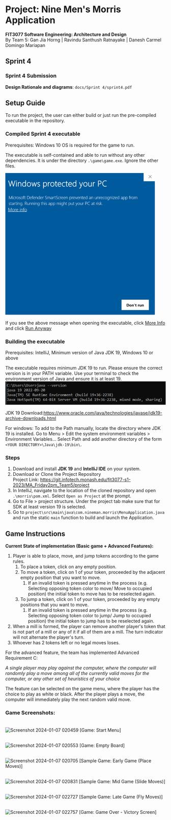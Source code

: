 # Project: Nine Men's Morris Application
**FIT3077 Software Engineering: Architecture and Design** <br>
By Team 5: Gan Jia Horng | Ravindu Santhush Ratnayake | Danesh Carmel Domingo Mariapan

## Sprint 4
### Sprint 4 Submission
**Design Rationale and diagrams**: `docs/Sprint 4/sprint4.pdf`

## Setup Guide


To run the project, the user can either build or 
just run the pre-compiled executable in the repository.
### Compiled Sprint 4 executable
Prerequisites: Windows 10 OS is required for the game to run. 

The executable is self-contained and able 
to run without any other dependencies. It is under the directory `.\game\game.exe`.
Ignore the other files.


![img_1.png](img_1.png)

If you see the above message when opening the executable,
click <u>More Info</u> and click <u>Run Anyway</u>


### Building the executable
Prerequisites: IntelliJ, Minimum version of Java JDK 19, Windows 10 or above

The executable requires minimum JDK 19 to run. Please ensure the correct
version is in your PATH variable. Use your terminal to check the environment version of Java
and ensure it is at least 19.
![img.png](img.png)


JDK 19 Download:https://www.oracle.com/java/technologies/javase/jdk19-archive-downloads.html

For windows: To add to the Path manually, locate
the directory where JDK 19 is installed. Go to Menu > Edit the system environment variables >
Environment Variables... Select Path and add another directory of the form
`<YOUR DIRECTORY>\Java\jdk-19\bin\`.


### Steps
1. Download and install **JDK 19** and **IntelliJ IDE** on your system.
2. Download or Clone the Project Repository <br>
   Project Link: https://git.infotech.monash.edu/fit3077-s1-2023/MA_Friday2pm_Team5/project <br>
3. In IntelliJ, navigate to the location of the cloned repository and open `.\morris\pom.xml`. Select
`Open as Project` at the prompt.
4. Go to File > project structure. Under the project tab make sure that for SDK at least version 19 is selected.
5. Go to `project\src\main\java\com.nineman.morris\MenuApplication.java` and run the static `main` function to 
build and launch the Application.

## Game Instructions

**Current State of implementation (Basic game + Advanced Features):**
1. Player is able to place, move, and jump tokens according to the game rules.
   1. To place a token, click on any empty position. 
   2. To move a token, click on 1 of your token, proceeded by the adjacent empty position that you want to move.
      1. If an invalid token is pressed anytime in the process
      (e.g. Selecting opposing token color to move/ Move to occupied position)
      the initial token to move has to be reselected again.
   3. To jump a token, click on 1 of your token, proceeded by any empty positions that you want to move.
      1. If an invalid token is pressed anytime in the process
         (e.g. Selecting opposing token color to jump/ Jump to occupied position)
         the initial token to jump has to be reselected again.
2. When a mill is formed, the player can remove another player's token
that is not part of a mill or any of it if all of them are a mill. 
The turn indicator will not alternate the player's turn.
3. Whoever has 2 tokens left or no legal moves loses.

For the advanced feature, the team has implemented Advanced Requirement C:

_A single player may play against the computer, where the computer will randomly play a move among 
all of the currently valid moves for the computer, or any other set of heuristics of your choice_

The feature can be selected on the game menu, where the player has the choice to play as white or black.
After the player plays a move, the computer will immediately play the next random valid move.


### Game Screenshots: <br/> <br/>

![Screenshot 2024-01-07 020459](https://github.com/DaneshCDM/FIT3077/assets/66300163/8740b102-baa3-462a-bf5e-6dbbebbfacc8)
[Game: Start Menu] <br/> <br/>

![Screenshot 2024-01-07 020553](https://github.com/DaneshCDM/FIT3077/assets/66300163/e45c640a-8474-4975-9ce8-ea16e82f6119)
[Game: Empty Board] <br/> <br/>

![Screenshot 2024-01-07 020705](https://github.com/DaneshCDM/FIT3077/assets/66300163/5ef5e6f1-dbcb-4866-8c6a-9022af7f5a1a)
[Sample Game: Early Game (Place Moves)] <br/> <br/>

![Screenshot 2024-01-07 020831](https://github.com/DaneshCDM/FIT3077/assets/66300163/45104f8d-1ab3-4a0c-ab50-0aaa1f175a45)
[Sample Game: Mid Game (Slide Moves)] <br/> <br/>

![Screenshot 2024-01-07 022727](https://github.com/DaneshCDM/FIT3077/assets/66300163/dffd72cc-21bb-40cf-8f56-444bf975728c)
[Sample Game: Late Game (Fly Moves)] <br/> <br/>

![Screenshot 2024-01-07 022757](https://github.com/DaneshCDM/FIT3077/assets/66300163/08718dff-8bd8-4baf-9d8d-902b039b51ad)
[Game: Game Over - Victory Screen] <br/> <br/>
